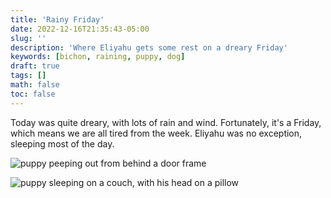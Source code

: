 ```yaml
---
title: 'Rainy Friday'
date: 2022-12-16T21:35:43-05:00
slug: ''
description: 'Where Eliyahu gets some rest on a dreary Friday'
keywords: [bichon, raining, puppy, dog]
draft: true
tags: []
math: false
toc: false
---
```


Today was quite dreary, with lots of rain and wind. Fortunately, it's a Friday, which means we are all tired from the week. Eliyahu was no exception, sleeping most of the day.

![puppy peeping out from behind a door frame](https://assets.theprophetofdog.com/blog-photos/12-16-2022/1.jpeg)

![puppy sleeping on a couch, with his head on a pillow](https://assets.theprophetofdog.com/blog-photos/12-16-2022/2.jpeg)
